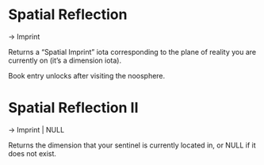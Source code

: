 # Spatial Reflection
 -> Imprint
 
Returns a “Spatial Imprint” iota corresponding to the plane of reality you are currently on (it’s a dimension iota).

Book entry unlocks after visiting the noosphere.

# Spatial Reflection II
-> Imprint | NULL

Returns the dimension that your sentinel is currently located in, or NULL if it does not exist.
